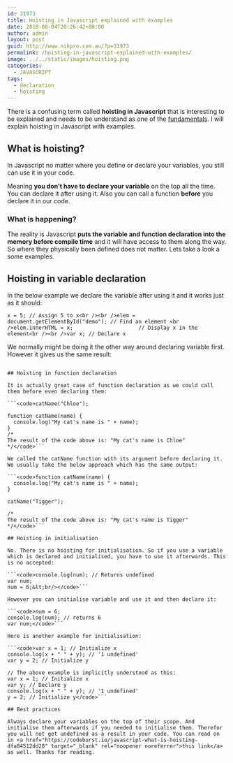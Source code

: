 ```yaml
---
id: 31973
title: Hoisting in Javascript explained with examples
date: 2018-08-04T20:26:42+00:00
author: admin
layout: post
guid: http://www.nikpro.com.au/?p=31973
permalink: /hoisting-in-javascript-explained-with-examples/
image: ../../static/images/hoisting.png
categories:
  - JAVASCRIPT
tags:
  - declaration
  - hoisting
---
```

There is a confusing term called **hoisting in Javascript** that is interesting to be explained and needs to be understand as one of the [fundamentals](http://www.nikpro.com.au/higher-order-functions-in-javascript-with-examples/). I will explain hoisting in Javascript with examples.

## What is hoisting?

In Javascript no matter where you define or declare your variables, you still can use it in your code. 

Meaning **you don&#8217;t have to declare your variable** on the top all the time. You can declare it after using it. Also you can call a function **before** you declare it in our code. 

### What is happening?

The reality is Javascript **puts the variable and function declaration into the memory before compile time** and it will have access to them along the way. So where they physically been defined does not matter. Lets take a look a some examples. 

## Hoisting in variable declaration

In the below example we declare the variable after using it and it works just as it should:

```x = 5; // Assign 5 to x<br /><br />elem = document.getElementById("demo"); // Find an element <br />elem.innerHTML = x;                     // Display x in the element<br /><br />var x; // Declare x```

We normally might be doing it the other way around declaring variable first. However it gives us the same result:

```var x; // Declare x<br />x = 5; // Assign 5 to x<br /><br />elem = document.getElementById("demo"); // Find an element <br />elem.innerHTML = x;  </pre>

## Hoisting in function declaration

It is actually great case of function declaration as we could call them before even declaring them:

```<code>catName("Chloe");

function catName(name) {
  console.log("My cat's name is " + name);
}
/*
The result of the code above is: "My cat's name is Chloe"
*/</code>```

We called the catName function with its argument before declaring it. We usually take the below approach which has the same output:

```<code>function catName(name) {
  console.log("My cat's name is " + name);
}

catName("Tigger");

/*
The result of the code above is: "My cat's name is Tigger"
*/</code>```

## Hoisting in initialisation

No. There is no hoisting for initialisation. So if you use a variable which is declared and initialised, you have to use it afterwards. This is no accepted:

```<code>console.log(num); // Returns undefined 
var num;
num = 6;&lt;br/></code>```

However you can initialise variable and use it and then declare it:

```<code>num = 6;
console.log(num); // returns 6
var num;</code>```

Here is another example for initialisation:

```<code>var x = 1; // Initialize x
console.log(x + " " + y); // '1 undefined'
var y = 2; // Initialize y

// The above example is implicitly understood as this: 
var x = 1; // Initialize x
var y; // Declare y
console.log(x + " " + y); // '1 undefined'
y = 2; // Initialize y</code>```

## Best practices

Always declare your variables on the top of their scope. And initialise them afterwards if you needed to initialise them. Therefor you will not get undefined as a result in your code. You can read on in <a href="https://codeburst.io/javascript-what-is-hoisting-dfa84512dd28" target="_blank" rel="noopener noreferrer">this link</a> as well. Thanks for reading.
